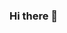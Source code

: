 ### Hi there 👋

<!--
**ndegealbert/ndegealbert** is a ✨ _special_ ✨ repository because its `README.md` (this file) appears on your GitHub profile.
 <img src="https://raw.githubusercontent.com/jovertical/jovertical/master/art/code.png" width="400" alt="Code" />
- 🔭 I’m currently working on ...
- 👯 I’m looking to collaborate on ...
- 🤔 I’m looking for help with ...

<p align="center">
  <p align="center">
    I'm a Full Stack Developer for 3 years now. I speak fluently when using <strong>PHP</strong> and <strong>JavaScript</strong>.
  </p>
</p>

## ✨ My Expertise
- PHP
- Python
- Laravel
- JavaScript
- React.js
- Node.js
Here are some ideas to get you started:

- 🌱 I’m currently learning ...
       =React-native

- 💬 Ask me about ...  Javascript 
- 📫 How to reach me: ... albertndege2@gmail.com
- ⚡ Fun fact: ...  i'm always joviol
-->

